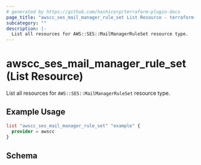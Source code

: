 ```yaml
---
# generated by https://github.com/hashicorp/terraform-plugin-docs
page_title: "awscc_ses_mail_manager_rule_set List Resource - terraform-provider-awscc"
subcategory: ""
description: |-
  List all resources for AWS::SES::MailManagerRuleSet resource type.
---
```


# awscc_ses_mail_manager_rule_set (List Resource)

List all resources for `AWS::SES::MailManagerRuleSet` resource type.

## Example Usage

```terraform
list "awscc_ses_mail_manager_rule_set" "example" {
  provider = awscc
}
```

<!-- schema generated by tfplugindocs -->
## Schema
